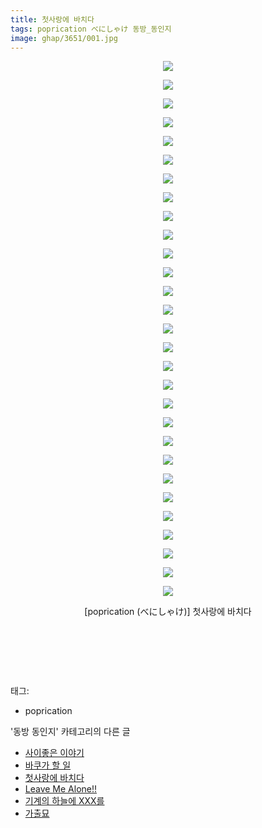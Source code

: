 ```yaml
---
title: 첫사랑에 바치다
tags: poprication べにしゃけ 동방_동인지
image: ghap/3651/001.jpg
---
```

<div class="article">
<p style="text-align: center; clear: none; float: none;"><img src="{{ site.nasurl }}/ghap/3651/001.jpg"/></p>
<p style="text-align: center; clear: none; float: none;"><img src="{{ site.nasurl }}/ghap/3651/002.jpg"/></p>
<p style="text-align: center; clear: none; float: none;"><img src="{{ site.nasurl }}/ghap/3651/003.jpg"/></p>
<p style="text-align: center; clear: none; float: none;"><img src="{{ site.nasurl }}/ghap/3651/004.jpg"/></p>
<p style="text-align: center; clear: none; float: none;"><img src="{{ site.nasurl }}/ghap/3651/005.jpg"/></p>
<p style="text-align: center; clear: none; float: none;"><img src="{{ site.nasurl }}/ghap/3651/006.jpg"/></p>
<p style="text-align: center; clear: none; float: none;"><img src="{{ site.nasurl }}/ghap/3651/007.jpg"/></p>
<p style="text-align: center; clear: none; float: none;"><img src="{{ site.nasurl }}/ghap/3651/008.jpg"/></p>
<p style="text-align: center; clear: none; float: none;"><img src="{{ site.nasurl }}/ghap/3651/009.jpg"/></p>
<p style="text-align: center; clear: none; float: none;"><img src="{{ site.nasurl }}/ghap/3651/010.jpg"/></p>
<p style="text-align: center; clear: none; float: none;"><img src="{{ site.nasurl }}/ghap/3651/011.jpg"/></p>
<p style="text-align: center; clear: none; float: none;"><img src="{{ site.nasurl }}/ghap/3651/012.jpg"/></p>
<p style="text-align: center; clear: none; float: none;"><img src="{{ site.nasurl }}/ghap/3651/013.jpg"/></p>
<p style="text-align: center; clear: none; float: none;"><img src="{{ site.nasurl }}/ghap/3651/014.jpg"/></p>
<p style="text-align: center; clear: none; float: none;"><img src="{{ site.nasurl }}/ghap/3651/015.jpg"/></p>
<p style="text-align: center; clear: none; float: none;"><img src="{{ site.nasurl }}/ghap/3651/016.jpg"/></p>
<p style="text-align: center; clear: none; float: none;"><img src="{{ site.nasurl }}/ghap/3651/017.jpg"/></p>
<p style="text-align: center; clear: none; float: none;"><img src="{{ site.nasurl }}/ghap/3651/018.jpg"/></p>
<p style="text-align: center; clear: none; float: none;"><img src="{{ site.nasurl }}/ghap/3651/019.jpg"/></p>
<p style="text-align: center; clear: none; float: none;"><img src="{{ site.nasurl }}/ghap/3651/020.jpg"/></p>
<p style="text-align: center; clear: none; float: none;"><img src="{{ site.nasurl }}/ghap/3651/021.jpg"/></p>
<p style="text-align: center; clear: none; float: none;"><img src="{{ site.nasurl }}/ghap/3651/022.jpg"/></p>
<p style="text-align: center; clear: none; float: none;"><img src="{{ site.nasurl }}/ghap/3651/023.jpg"/></p>
<p style="text-align: center; clear: none; float: none;"><img src="{{ site.nasurl }}/ghap/3651/024.jpg"/></p>
<p style="text-align: center; clear: none; float: none;"><img src="{{ site.nasurl }}/ghap/3651/025.jpg"/></p>
<p style="text-align: center; clear: none; float: none;"><img src="{{ site.nasurl }}/ghap/3651/026.jpg"/></p>
<p style="text-align: center; clear: none; float: none;"><img src="{{ site.nasurl }}/ghap/3651/027.jpg"/></p>
<p style="text-align: center; clear: none; float: none;"><img src="{{ site.nasurl }}/ghap/3651/028.jpg"/></p>
<p style="text-align: center; clear: none; float: none;"><img src="{{ site.nasurl }}/ghap/3651/029.jpg"/></p>
<p style="text-align: center; clear: none; float: none;">[poprication (べにしゃけ)] 첫사랑에 바치다</p>
<p style="text-align: center; clear: none; float: none;"><br/></p>
<p style="text-align: center; clear: none; float: none;"><br/></p>
<p><br/></p>
</div><div class="tagTrail">
<p>태그: </p>
<ul>
<li>poprication</li>
</ul>
</div><div class="another">
<p>'동방 동인지' 카테고리의 다른 글</p>
<ul>
<li><a href="/2017-08-21-ghap_3655">사이좋은 이야기</a></li>
<li><a href="/2017-08-21-ghap_3654">바쿠가 할 일</a></li>
<li><a href="/2017-08-16-ghap_3651">첫사랑에 바치다</a></li>
<li><a href="/2017-08-11-ghap_3638">Leave Me Alone!!</a></li>
<li><a href="/2017-08-10-ghap_3630">기계의 하늘에 XXX를</a></li>
<li><a href="/2017-08-10-ghap_3629">가출묘</a></li>
</ul>
</div><div class="cb_module cb_fluid">
<div class="cb_wrt cb_profile">
</div><!-- commentList close -->
</div>